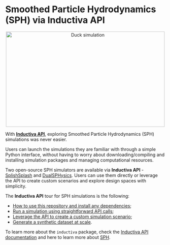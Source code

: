 # Smoothed Particle Hydrodynamics (SPH) via Inductiva API

<div align="center">
<img src="/assets/duck.gif" width=500 height=300 alt="Duck simulation">
</div>

With [**Inductiva API**](https://github.com/inductiva/inductiva/tree/main), exploring Smoothed Particle Hydrodynamics (SPH) simulations was never easier. 

Users can launch the simulations they are familiar with through a simple Python interface, without having to worry about downloading/compiling and installing simulation packages and managing computational resources.

Two open-source SPH simulators are available via **Inductiva API** - [SplishSplash](https://github.com/inductiva/inductiva/wiki/SPlisHSPlasH) and [DualSPHysics](https://github.com/inductiva/inductiva/wiki/DualSPHysics). Users can use them directly or leverage the API to create custom scenarios and explore design spaces with simplicity.

The **Inductiva API** tour for SPH simulations is the following:
- [How to use this repository and install any dependencies](INSTALL.md);
- [Run a simulation using straightforward API calls](SPH_SIMULATIONS.md#running-a-simulation);
- [Leverage the API to create a custom simulation scenario](FLUID_BLOCK.md);
- [Generate a synthetic dataset at scale](DATASET.md).

To learn more about the `inductiva` package, check the [Inductiva API documentation](https://github.com/inductiva/inductiva/wiki) and here to learn more about [SPH](https://en.wikipedia.org/wiki/Smoothed-particle_hydrodynamics).
